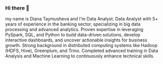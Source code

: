 ### Hi there 👋

my name is Diana Taymusheva and I'm Data Analyst. 
Data Analyst with 5+ years of experience in the banking sector, specializing in big data processing and advanced analytics. Proven expertise in leveraging PySpark, SQL, and Python to build data-driven solutions, develop interactive dashboards, and uncover actionable insights for business growth. Strong background in distributed computing systems like Hadoop (HDFS, Hive), Greenplum, and Trino. Completed advanced training in Data Analysis and Machine Learning to continuously enhance technical skills.
